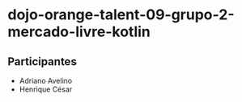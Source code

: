# dojo-orange-talent-09-grupo-2-mercado-livre-kotlin

## Participantes
- Adriano Avelino
- Henrique César
